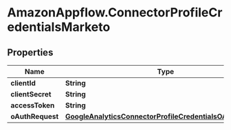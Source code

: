 # AmazonAppflow.ConnectorProfileCredentialsMarketo

## Properties

Name | Type | Description | Notes
------------ | ------------- | ------------- | -------------
**clientId** | **String** |  | 
**clientSecret** | **String** |  | 
**accessToken** | **String** |  | [optional] 
**oAuthRequest** | [**GoogleAnalyticsConnectorProfileCredentialsOAuthRequest**](GoogleAnalyticsConnectorProfileCredentialsOAuthRequest.md) |  | [optional] 


